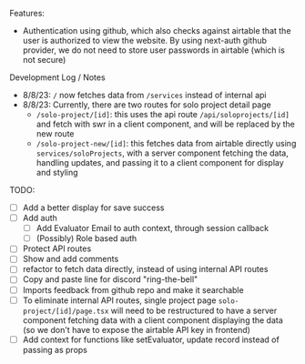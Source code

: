 
Features:
- Authentication using github, which also checks against airtable that the user is authorized to view the website. By using next-auth github provider, we do not need to store user passwords in airtable (which is not secure)

Development Log / Notes
- 8/8/23: `/` now fetches data from `/services` instead of internal api
- 8/8/23: Currently, there are two routes for solo project detail page
  - `/solo-project/[id]`: this uses the api route `/api/soloprojects/[id]` and fetch with swr in a client component, and will be replaced by the new route
  - `/solo-project-new/[id]`: this fetches data from airtable directly using `services/soloProjects`, with a server component fetching the data, handling updates, and passing it to a client component for display and styling

TODO: 
- [ ] Add a better display for save success
- [ ] Add auth
  - [ ] Add Evaluator Email to auth context, through session callback
  - [ ] (Possibly) Role based auth
- [ ] Protect API routes
- [ ] Show and add comments
- [ ] refactor to fetch data directly, instead of using internal API routes
- [ ] Copy and paste line for discord "ring-the-bell"
- [ ] Imports feedback from github repo and make it searchable 
- [ ] To eliminate internal API routes, single project page `solo-project/[id]/page.tsx` will need to be restructured to have a server component fetching data with a client component displaying the data (so we don't have to expose the airtable API key in frontend)
- [ ] Add context for functions like setEvaluator, update record instead of passing as props